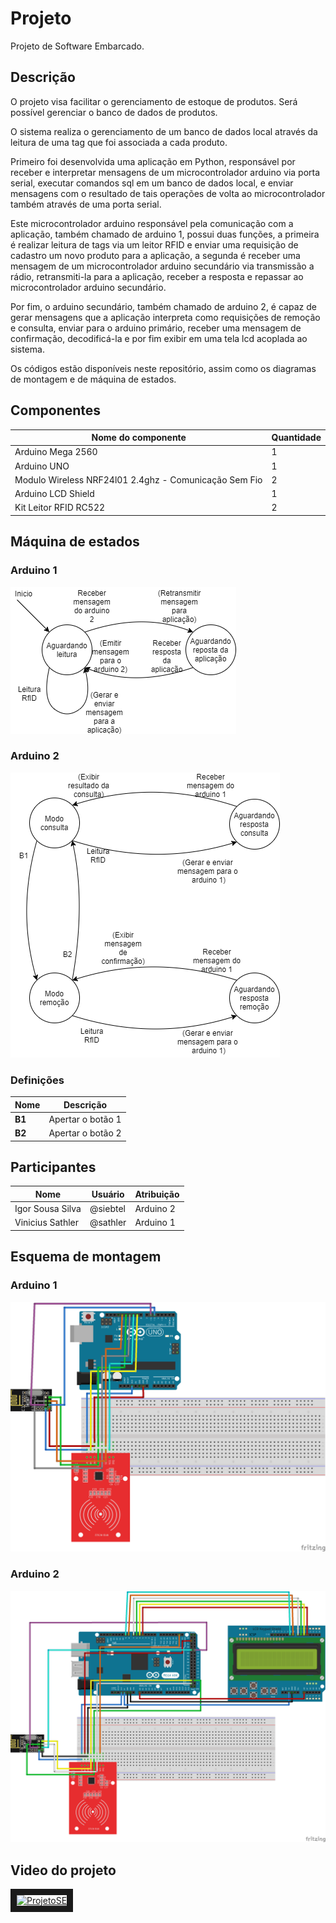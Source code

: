 # Projeto
Projeto de Software Embarcado.

## Descrição

O projeto visa facilitar o gerenciamento de estoque de produtos. Será possível gerenciar o banco de dados de produtos.

O sistema realiza o gerenciamento de um banco de dados local através da leitura de uma tag que foi associada a cada produto.

Primeiro foi desenvolvida uma aplicação em Python, responsável por receber e interpretar mensagens de um microcontrolador arduino via porta serial, executar comandos sql em um banco de dados local, e enviar mensagens com o resultado de tais operações de volta ao microcontrolador também através de uma porta serial.

Este microcontrolador arduino responsável pela comunicação com a aplicação, também chamado de arduino 1, possui duas funções, a primeira é realizar leitura de tags via um leitor RFID e enviar uma requisição de cadastro um novo produto para a aplicação, a segunda é receber uma mensagem de um microcontrolador arduino secundário via transmissão a rádio, retransmiti-la para a aplicação, receber a resposta e repassar ao microcontrolador arduino secundário.

Por fim, o arduino secundário, também chamado de arduino 2, é capaz de gerar mensagens que a aplicação interpreta como requisições de remoção e consulta, enviar para o arduino primário, receber uma mensagem de confirmação, decodificá-la e por fim exibir em uma tela lcd acoplada ao sistema.

Os códigos estão disponíveis neste repositório, assim como os diagramas de montagem e de máquina de estados.

## Componentes


| **Nome do componente**                | **Quantidade** |
| -------------------------------- | ------------- |
| Arduino Mega 2560                                      | 1 |
| Arduino UNO                                            | 1 |
| Modulo Wireless NRF24l01 2.4ghz - Comunicação Sem Fio  | 2 |
| Arduino LCD Shield                                     | 1 |
| Kit Leitor RFID RC522                                  | 2 |

## Máquina de estados

### Arduino 1

<img src="model/MEArduino1.png">

### Arduino 2

<img src="model/MEArduino2.png">

### Definições

| **Nome** | **Descrição** |
| --- | --- |
| **B1** | Apertar o botão 1|
| **B2** | Apertar o botão 2|

## Participantes

| **Nome** | **Usuário** | **Atribuição** |
| --- | --- | --- |
| Igor Sousa Silva | @siebtel | Arduino 2 |
| Vinicius Sathler | @sathler | Arduino 1 |


## Esquema de montagem

### Arduino 1

<img src="model/arduino1sketch.png">

### Arduino 2

<img src="model/arduino2sketch.png">

## Video do projeto

<!--https://www.youtube.com/watch?v=sBDunko1ffY-->

<a href="http://www.youtube.com/watch?feature=player_embedded&v=sBDunko1ffY
" target="_blank"><img src="http://img.youtube.com/vi/sBDunko1ffY/0.jpg" 
alt="ProjetoSE" width="240" height="180" border="10" /></a>
